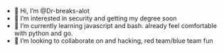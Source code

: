 - 👋 Hi, I’m @Dr-breaks-alot
- 👀 I’m interested in security and getting my degree soon
- 🌱 I’m currently learning javascript and bash. already feel comfortable with python and go.
- 💞️ I’m looking to collaborate on and hacking, red team/blue team fun

<!---
Dr-breaks-alot/Dr-breaks-alot is a ✨ special ✨ repository because its `README.md` (this file) appears on your GitHub profile.
You can click the Preview link to take a look at your changes.
--->
